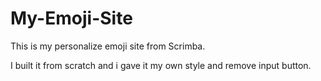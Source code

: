 # My-Emoji-Site

This is my personalize emoji site from Scrimba.

I built it from scratch and i gave it my own style and remove input button.
